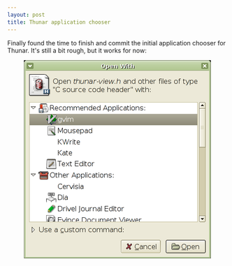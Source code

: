 ```yaml
---
layout: post
title: Thunar application chooser
---
```


Finally found the time to finish and commit the initial application chooser for Thunar. It's still a bit rough, but it works for now:

<center><a href="/images/2005/thunar-open-with-20050922.png"><img src="/images/2005/thunar-open-with-20050922.png" /></a></center>


